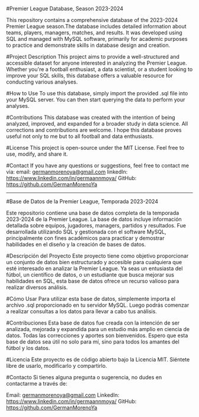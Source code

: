 #Premier League Database, Season 2023-2024

This repository contains a comprehensive database of the 2023-2024 Premier League season.The database includes
detailed information about teams, players, managers, matches, and results. It was developed using SQL and 
managed with MySQL software, primarily for academic purposes to practice and demonstrate skills in database 
design and creation.

#Project Description
This project aims to provide a well-structured and accessible dataset for anyone interested in
analyzing the Premier League. Whether you're a football enthusiast, a data scientist, or a student
looking to improve your SQL skills, this database offers a valuable resource for conducting various analyses.

#How to Use
To use this database, simply import the provided .sql file into your MySQL server. You can then start querying
the data to perform your analyses.

#Contributions
This database was created with the intention of being analyzed, improved, and expanded for a broader study in 
data science. All corrections and contributions are welcome. I hope this database proves useful not only to me 
but to all football and data enthusiasts.

#License
This project is open-source under the MIT License. Feel free to use, modify, and share it.

#Contact
If you have any questions or suggestions, feel free to contact me via:
email: germanmorenoya@gmail.com
linkedIn: https://www.linkedin.com/in/germaannmoya/
GitHub: https://github.com/GermanMorenoYa

----------------------------------------------------------------------------------------------

#Base de Datos de la Premier League, Temporada 2023-2024

Este repositorio contiene una base de datos completa de la temporada 2023-2024 de la Premier League. La base de 
datos incluye información detallada sobre equipos, jugadores, managers, partidos y resultados. Fue desarrollada 
utilizando SQL y gestionada con el software MySQL, principalmente con fines académicos para practicar y demostrar 
habilidades en el diseño y la creación de bases de datos.

#Descripción del Proyecto
Este proyecto tiene como objetivo proporcionar un conjunto de datos bien estructurado y accesible para cualquiera 
que esté interesado en analizar la Premier League. Ya seas un entusiasta del fútbol, un científico de datos, o un 
estudiante que busca mejorar sus habilidades en SQL, esta base de datos ofrece un recurso valioso para realizar 
diversos análisis.

#Cómo Usar
Para utilizar esta base de datos, simplemente importa el archivo .sql proporcionado en tu servidor MySQL. Luego 
podrás comenzar a realizar consultas a los datos para llevar a cabo tus análisis.

#Contribuciones
Esta base de datos fue creada con la intención de ser analizada, mejorada y expandida para un estudio más amplio 
en ciencia de datos. Todas las correcciones y aportes son bienvenidos. Espero que esta base de datos sea útil no 
solo para mí, sino para todos los amantes del fútbol y los datos.

#Licencia
Este proyecto es de código abierto bajo la Licencia MIT. Siéntete libre de usarlo, modificarlo y compartirlo.

#Contacto
Si tienes alguna pregunta o sugerencia, no dudes en contactarme a través de:

Email: germanmorenoya@gmail.com
LinkedIn: https://www.linkedin.com/in/germaannmoya/
GitHub: https://github.com/GermanMorenoYa

